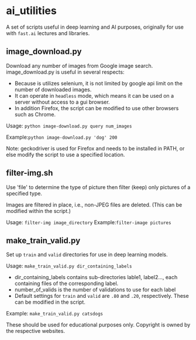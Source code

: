 # ai_utilities

A set of scripts useful in deep learning and AI purposes, originally for use with `fast.ai` lectures and libraries.

## image_download.py
Download any number of images from Google image search. image_download.py is useful in several respects:
- Because is utilizes selenium, it is not limited by google api limit on the number of downloaded images.
- It can operate in `headless` mode, which means it can be used on a server without access to a gui browser.
- In addition Firefox, the script can be modified to use other browsers such as Chrome.

Usage:
`python image-download.py query num_images`

Example:`python image-download.py 'dog' 200`

Note: geckodriver is used for Firefox and needs to be installed in PATH, or else modify the script to use a specified location.

## filter-img.sh
Use 'file' to determine the type of picture then filter (keep) only pictures of a specified type.

Images are filtered in place, i.e., non-JPEG files are deleted. (This can be modified within the script.)

Usage:  `filter-img image_directory`
Example:`filter-image pictures`

## make_train_valid.py
Set up `train` and `valid` directories for use in deep learning models.

Usage:   `make_train_valid.py dir_containing_labels`
- dir_containing_labels contains sub-directories lable1, label2...,  each containing files of the corresponding label.
- number_of_valids is the number of validations to use for each label
- Default settings for `train` and `valid` are `.80` and `.20`, respectively. These can be modified in the script.

Example: `make_train_valid.py catsdogs`

These should be used for educational purposes only. Copyright is owned by the respective websites.
